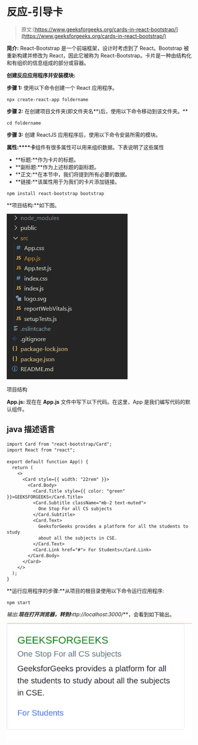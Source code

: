 # 反应-引导卡

> 原文:[https://www.geeksforgeeks.org/cards-in-react-bootstrap/](https://www.geeksforgeeks.org/cards-in-react-bootstrap/)

**简介:** React-Bootstrap 是一个前端框架，设计时考虑到了 React。Bootstrap 被重新构建并修改为 React，因此它被称为 React-Bootstrap。卡片是一种由结构化和有组织的信息组成的部分或容器。

**创建反应应用程序并安装模块:**

**步骤 1:** 使用以下命令创建一个 React 应用程序。

```
npx create-react-app foldername
```

**步骤 2:** 在创建项目文件夹(即文件夹名**)后，使用以下命令移动到该文件夹。**

```
cd foldername
```

**步骤 3:** 创建 ReactJS 应用程序后，使用以下命令安装所需的模块。

**属性:****卡**组件有很多属性可以用来组织数据。下表说明了这些属性

*   **标题:**作为卡片的标题。
*   **副标题:**作为上述标题的副标题。
*   **正文:**在本节中，我们将提到所有必要的数据。
*   **链接:**该属性用于为我们的卡片添加链接。

```
npm install react-bootstrap bootstrap
```

**项目结构:**如下图。

![](img/f04ae0d8b722a9fff0bd9bd138b29c23.png)

项目结构

**App.js:** 现在在 **App.js** 文件中写下以下代码。在这里，App 是我们编写代码的默认组件。

## java 描述语言

```
import Card from "react-bootstrap/Card";
import React from "react";

export default function App() {
  return (
    <>
      <Card style={{ width: "22rem" }}>
        <Card.Body>
          <Card.Title style={{ color: "green" }}>GEEKSFORGEEKS</Card.Title>
          <Card.Subtitle className="mb-2 text-muted">
            One Stop For all CS subjects
          </Card.Subtitle>
          <Card.Text>
            GeeksforGeeks provides a platform for all the students to study
            about all the subjects in CSE.
          </Card.Text>
          <Card.Link href="#"> For Students</Card.Link>
        </Card.Body>
      </Card>
    </>
  );
}
```

**运行应用程序的步骤:**从项目的根目录使用以下命令运行应用程序:

```
npm start
```

**输出:**现在打开浏览器，转到***http://localhost:3000/***，会看到如下输出。

![](img/737cdfcbc69f22ce6c815de658e6f752.png)